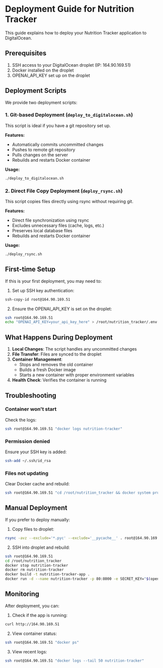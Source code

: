 # Deployment Guide for Nutrition Tracker

This guide explains how to deploy your Nutrition Tracker application to DigitalOcean.

## Prerequisites

1. SSH access to your DigitalOcean droplet (IP: 164.90.169.51)
2. Docker installed on the droplet
3. OPENAI_API_KEY set up on the droplet

## Deployment Scripts

We provide two deployment scripts:

### 1. Git-based Deployment (`deploy_to_digitalocean.sh`)

This script is ideal if you have a git repository set up.

**Features:**
- Automatically commits uncommitted changes
- Pushes to remote git repository
- Pulls changes on the server
- Rebuilds and restarts Docker container

**Usage:**
```bash
./deploy_to_digitalocean.sh
```

### 2. Direct File Copy Deployment (`deploy_rsync.sh`)

This script copies files directly using rsync without requiring git.

**Features:**
- Direct file synchronization using rsync
- Excludes unnecessary files (cache, logs, etc.)
- Preserves local database files
- Rebuilds and restarts Docker container

**Usage:**
```bash
./deploy_rsync.sh
```

## First-time Setup

If this is your first deployment, you may need to:

1. Set up SSH key authentication:
```bash
ssh-copy-id root@164.90.169.51
```

2. Ensure the OPENAI_API_KEY is set on the droplet:
```bash
ssh root@164.90.169.51
echo "OPENAI_API_KEY=your_api_key_here" > /root/nutrition_tracker/.env
```

## What Happens During Deployment

1. **Local Changes**: The script handles any uncommitted changes
2. **File Transfer**: Files are synced to the droplet
3. **Container Management**:
   - Stops and removes the old container
   - Builds a fresh Docker image
   - Starts a new container with proper environment variables
4. **Health Check**: Verifies the container is running

## Troubleshooting

### Container won't start
Check the logs:
```bash
ssh root@164.90.169.51 "docker logs nutrition-tracker"
```

### Permission denied
Ensure your SSH key is added:
```bash
ssh-add ~/.ssh/id_rsa
```

### Files not updating
Clear Docker cache and rebuild:
```bash
ssh root@164.90.169.51 "cd /root/nutrition_tracker && docker system prune -f && docker build --no-cache -t nutrition-tracker-app ."
```

## Manual Deployment

If you prefer to deploy manually:

1. Copy files to droplet:
```bash
rsync -avz --exclude='*.pyc' --exclude='__pycache__' . root@164.90.169.51:/root/nutrition_tracker/
```

2. SSH into droplet and rebuild:
```bash
ssh root@164.90.169.51
cd /root/nutrition_tracker
docker stop nutrition-tracker
docker rm nutrition-tracker
docker build -t nutrition-tracker-app .
docker run -d --name nutrition-tracker -p 80:8000 -e SECRET_KEY="$(openssl rand -hex 32)" -e OPENAI_API_KEY="$OPENAI_API_KEY" nutrition-tracker-app
```

## Monitoring

After deployment, you can:

1. Check if the app is running:
```bash
curl http://164.90.169.51
```

2. View container status:
```bash
ssh root@164.90.169.51 "docker ps"
```

3. View recent logs:
```bash
ssh root@164.90.169.51 "docker logs --tail 50 nutrition-tracker"
```
